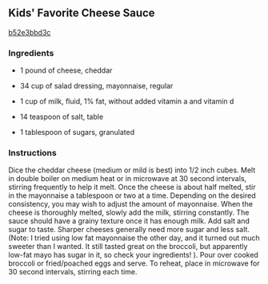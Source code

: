 ## Kids' Favorite Cheese Sauce

[b52e3bbd3c](http://www.food.com/recipe/kids-favorite-cheese-sauce-326956)

### Ingredients

 - 1 pound of cheese, cheddar

 - 34 cup of salad dressing, mayonnaise, regular

 - 1 cup of milk, fluid, 1% fat, without added vitamin a and vitamin d

 - 14 teaspoon of salt, table

 - 1 tablespoon of sugars, granulated

### Instructions

Dice the cheddar cheese (medium or mild is best) into 1/2 inch cubes. Melt in double boiler on medium heat or in microwave at 30 second intervals, stirring frequently to help it melt. Once the cheese is about half melted, stir in the mayonnaise a tablespoon or two at a time. Depending on the desired consistency, you may wish to adjust the amount of mayonnaise. When the cheese is thoroughly melted, slowly add the milk, stirring constantly. The sauce should have a grainy texture once it has enough milk. Add salt and sugar to taste. Sharper cheeses generally need more sugar and less salt. (Note: I tried using low fat mayonnaise the other day, and it turned out much sweeter than I wanted. It still tasted great on the broccoli, but apparently low-fat mayo has sugar in it, so check your ingredients! ). Pour over cooked broccoli or fried/poached eggs and serve. To reheat, place in microwave for 30 second intervals, stirring each time.